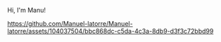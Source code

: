  Hi, I'm Manu!
 

https://github.com/Manuel-latorre/Manuel-latorre/assets/104037504/bbc868dc-c5da-4c3a-8db9-d3f3c72bbd99



